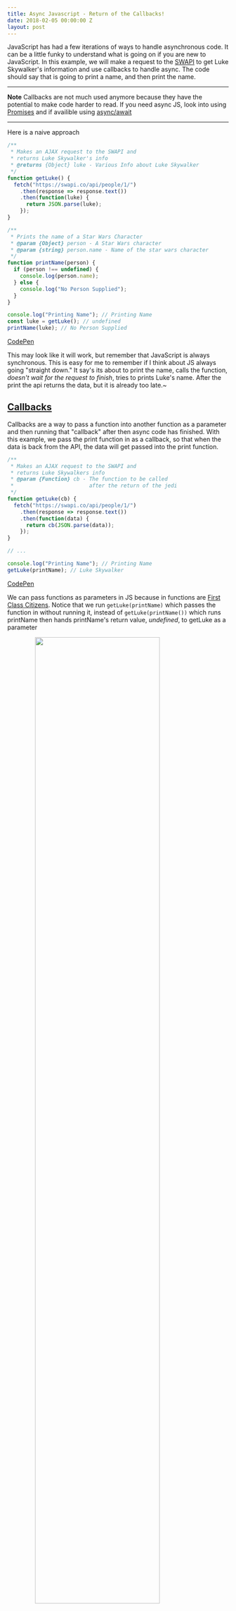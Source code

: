 ```yaml
---
title: Async Javascript - Return of the Callbacks!
date: 2018-02-05 00:00:00 Z
layout: post
---
```


JavaScript has had a few iterations of ways to handle asynchronous code. It can be a little funky to understand what is going on if you are new to JavaScript. In this example, we will make a request to the [SWAPI](https://swapi.co/) to get Luke Skywalker's information and use callbacks to handle async. The code should say that is going to print a name, and then print the name.

---

**Note** Callbacks are not much used anymore because they have the potential to make code harder to read. If you need async JS, look into using [Promises](https://developers.google.com/web/fundamentals/primers/promises) and if availible using [async/await](https://developer.mozilla.org/en-US/docs/Web/JavaScript/Reference/Statements/async_function)

---

Here is a naive approach

```js
/**
 * Makes an AJAX request to the SWAPI and
 * returns Luke Skywalker's info
 * @returns {Object} luke - Various Info about Luke Skywalker
 */
function getLuke() {
  fetch("https://swapi.co/api/people/1/")
    .then(response => response.text())
    .then(function(luke) {
      return JSON.parse(luke);
    });
}

/**
 * Prints the name of a Star Wars Character
 * @param {Object} person - A Star Wars character
 * @param {string} person.name - Name of the star wars character
 */
function printName(person) {
  if (person !== undefined) {
    console.log(person.name);
  } else {
    console.log("No Person Supplied");
  }
}

console.log("Printing Name"); // Printing Name
const luke = getLuke(); // undefined
printName(luke); // No Person Supplied
```

[CodePen](https://codepen.io/brooksbecton/pen/QQmmoe?editors=0012)

This may look like it will work, but remember that JavaScript is always synchronous. This is easy for me to remember if I think about JS always going "straight down." It say's its about to print the name, calls the function, _doesn't wait for the request to finish_, tries to prints Luke's name. After the print the api returns the data, but it is already too late.~

## [Callbacks](#callbacks)

Callbacks are a way to pass a function into another function as a parameter and then running that "callback" after then async code has finished. With this example, we pass the print function in as a callback, so that when the data is back from the API, the data will get passed into the print function.

```js
/**
 * Makes an AJAX request to the SWAPI and
 * returns Luke Skywalkers info
 * @param {Function} cb - The function to be called
 *                        after the return of the jedi
 */
function getLuke(cb) {
  fetch("https://swapi.co/api/people/1/")
    .then(response => response.text())
    .then(function(data) {
      return cb(JSON.parse(data));
    });
}

// ...

console.log("Printing Name"); // Printing Name
getLuke(printName); // Luke Skywalker
```

[CodePen](https://codepen.io/brooksbecton/pen/GQxxaX?editors=0012)

We can pass functions as parameters in JS because in functions are [First Class Citizens](https://en.wikipedia.org/wiki/First-class_citizen). Notice that we run `getLuke(printName)` which passes the function in without running it, instead of `getLuke(printName())` which runs printName then hands printName's return value, _undefined_, to getLuke as a parameter

<img class="lazy" data-src="https://media.giphy.com/media/9K2nFglCAQClO/giphy.gif"  style="display:block;margin: auto; width:75%" sizes="(min-width: 100%)"/>

This works for this lunchbox example, but in reality this can get out of hand quickly if you have to make a few sequential requests which leads to [Callback Hell](http://callbackhell.com/). It is much better to use Promises which we will get to next.

## [Challenge](#challenge)

It's important to understand what Callback Hell can look or feel like.
Try this out.

1. Find all the females from the films Luke was in
1. Find the planets they are from
1. Finally, list the males from those planets

[Solution\*](https://codepen.io/brooksbecton/pen/eVMrpB?editors=0012)

\*_Try to do it yourself before checking the solution_
